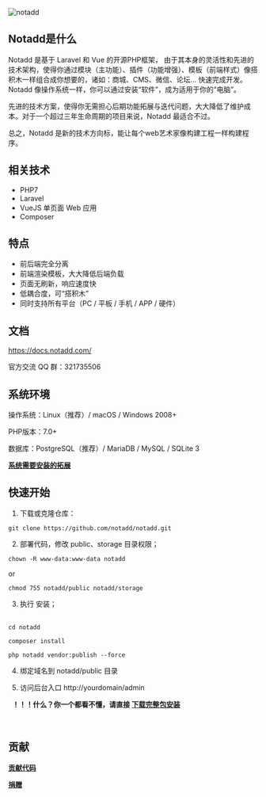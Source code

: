 ![notadd](https://www.notadd.com/src/notadd_logo.svg)

## Notadd是什么

Notadd 是基于 Laravel 和 Vue 的开源PHP框架， 由于其本身的灵活性和先进的技术架构，使得你通过模块（主功能）、插件（功能增强）、模板（前端样式）像搭积木一样组合成你想要的，诸如：商城、CMS、微信、论坛...  快速完成开发。
Notadd 像操作系统一样，你可以通过安装“软件”，成为适用于你的“电脑”。

先进的技术方案，使得你无需担心后期功能拓展与迭代问题，大大降低了维护成本。对于一个超过三年生命周期的项目来说，Notadd 最适合不过。

总之，Notadd 是新的技术方向标，能让每个web艺术家像构建工程一样构建程序。

## 相关技术

- PHP7
- Laravel
- VueJS 单页面 Web 应用
- Composer

## 特点

- 前后端完全分离
- 前端渲染模板，大大降低后端负载
- 页面无刷新，响应速度快
- 低耦合度，可“搭积木”
- 同时支持所有平台（PC / 平板 / 手机 / APP / 硬件）

## 文档

https://docs.notadd.com/

官方交流 QQ 群：321735506

## 系统环境

操作系统：Linux（推荐）/ macOS / Windows 2008+

PHP版本：7.0+

数据库：PostgreSQL（推荐）/ MariaDB / MySQL / SQLite 3


**[系统需要安装的拓展](https://docs.notadd.com/installations/first.html)**

## 快速开始

1. 下载或克隆仓库：

`git clone https://github.com/notadd/notadd.git`

2. 部署代码，修改 public、storage 目录权限；

`chown -R www-data:www-data notadd`

or

`chmod 755 notadd/public notadd/storage`

3. 执行 安装；    
 
```
cd notadd

composer install

php notadd vendor:publish --force
```

4. 绑定域名到 notadd/public 目录


5. 访问后台入口 http://yourdomain/admin


 
**！！！什么？你一个都看不懂，请直接 [下载完整包安装](https://docs.notadd.com/#/v1.0/zh-CN/installations/vps)** 

 




## 贡献

**[贡献代码](https://docs.notadd.com/introductions/contributing.html)**

**[捐赠](https://git.oschina.net/notadd/notadd?donate=true)**


